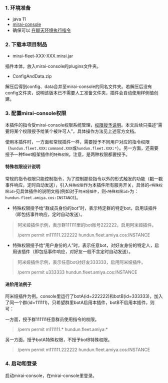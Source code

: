 ### 1. 环境准备

- java 11
- [mirai-console](https://github.com/mamoe/mirai/blob/dev/docs/UserManual.md)
- 确保可以 [在聊天环境执行指令](https://github.com/project-mirai/chat-command)  

### 2. 下载本项目制品

- mirai-fleet-XXX-XXX.mirai.jar

插件本体，放入mirai-console的plugins文件夹。

- ConfigAndData.zip

解压后得到config、data合并至mirai-console的同名文件夹。若解压后没有config文件夹，说明该版本已不需要人工准备文件夹，插件会自动使用样例值创建。

### 3. 配置mirai-console权限

本插件的指令受mirai-console权限系统管理，[权限授予说明](https://github.com/mamoe/mirai/blob/dev/docs/ConsoleTerminal.md#%E5%9C%A8%E7%BE%A4%E8%81%8A%E4%B8%AD%E4%BD%BF%E7%94%A8%E5%91%BD%E4%BB%A4-%E6%9D%83%E9%99%90%E6%8E%88%E4%BA%88)。本文后续只描述“需要将某个权限授予给某个被许可人”，具体操作方法见上述官方文档。

使用本插件时，一方面和常规插件一样，需要授予不同用户对应的指令权限（`hundun.fleet.XXX:command.XXX`或`hundun.fleet.XXX:*`）。另一方面，还需要授予一种fleet框架插件的`特殊权限`。注意，是两种权限都要授予。

#### 特殊权限设计说明

常规的指令权限只能控制指令，为了控制那些指令以外的形式触发的功能（戳一戳事件响应，定时自动发送），引入`特殊权限`作为本插件所有服务开关，具体的`<特殊权限id>`见具体插件的说明文档(例如对于`阿米娅插件`，则`<特殊权限id>`为：`hundun.fleet.amiya.cos:INSTANCE`)。

- 特殊权限授予给“群成员身份的bot”时，表示特定群的特定bot，启用该插件（即包括事件响应，定时自动发送）。

> 阿米娅插件示例，表示群111111里的bot账号222222，启用阿米娅插件。
>
> /perm permit m111111.222222 hundun.fleet.amiya.cos:INSTANCE  

- 特殊权限授予给“用户身份的人”时，表示任意bot，对好友身份的特定人，启用该插件（即包括事件响应，对好友一般不含定时自动发送）。

> 阿米娅插件示例，表示任意bot对好友333333，启用阿米娅插件。
>
> /perm permit u333333 hundun.fleet.amiya.cos:INSTANCE  


#### 进阶用法例子

阿米娅插件为例。console里运行了botA(id=222222)和botB(id=333333)，加入了同一个群(id=111111)，只希望群里botA启用本插件，botB不启用本插件，则可：

一方面，授予群111111任意群员使用指令的权限。
> /perm permit m111111.\* hundun.fleet.amiya:\*  

另一方面，授予botA特殊权限，不授予botB特殊权限。
> /perm permit m111111.222222 hundun.fleet.amiya.cos:INSTANCE

### 4. 启动和登录

启动mirai-console，在mirai-console里登录。
